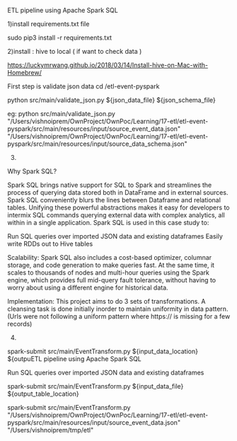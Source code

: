 ETL pipeline using Apache Spark SQL


1)install requirements.txt file

sudo pip3 install -r requirements.txt




2)install : hive to local ( if want to check data )

https://luckymrwang.github.io/2018/03/14/Install-hive-on-Mac-with-Homebrew/

First step is validate json data 
cd /etl-event-pyspark

python src/main/validate_json.py ${json_data_file} ${json_schema_file}

eg:
python src/main/validate_json.py "/Users/vishnoiprem/OwnProject/OwnPoc/Learning/17-etl/etl-event-pyspark/src/main/resources/input/source_event_data.json" "/Users/vishnoiprem/OwnProject/OwnPoc/Learning/17-etl/etl-event-pyspark/src/main/resources/input/source_data_schema.json"



3)
Why Spark SQL?

Spark SQL brings native support for SQL to Spark and streamlines the process of querying data stored both in DataFrame  and in external sources. 
Spark SQL conveniently blurs the lines between Dataframe and relational tables.
Unifying these powerful abstractions makes it easy for developers to intermix SQL commands querying external data with complex analytics, 
all within in a single application.
Spark SQL is used in this case study to:

Run SQL queries over imported JSON data and existing dataframes
Easily write RDDs out to Hive tables


Scalability:
Spark SQL also includes a cost-based optimizer, columnar storage, and code generation to make queries fast. At the same time, it scales to thousands of nodes and multi-hour queries using the Spark engine, which provides full mid-query fault tolerance, without having to worry about using a different engine for historical data.

Implementation:
This project aims to do 3 sets of transformations. A cleansing task is done initially inorder to maintain uniformity in data pattern. (Urls were not following a uniform pattern where https:// is missing for a few records)

4)



spark-submit src/main/EventTransform.py  ${input_data_location} ${outpuETL pipeline using Apache Spark SQL



Run SQL queries over imported JSON data and existing dataframes

spark-submit src/main/EventTransform.py  ${input_data_file} ${output_table_location}

spark-submit src/main/EventTransform.py "/Users/vishnoiprem/OwnProject/OwnPoc/Learning/17-etl/etl-event-pyspark/src/main/resources/input/source_event_data.json" "/Users/vishnoiprem/tmp/etl"
